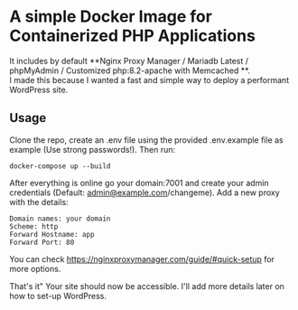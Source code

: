 # A simple Docker Image for Containerized PHP Applications

It includes by default **Nginx Proxy Manager / Mariadb Latest / phpMyAdmin / Customized php:8.2-apache with Memcached **.  
I made this because I wanted a fast and simple way to deploy a performant WordPress site.

## Usage
Clone the repo, create an .env file using the provided .env.example file as example (Use strong passwords!).
Then run:
```
docker-compose up --build
```
After everything is online go your domain:7001 and create your admin credentials (Default: admin@example.com/changeme).
Add a new proxy with the details:

```
Domain names: your domain
Scheme: http
Forward Hostname: app
Forward Port: 80
```
You can check https://nginxproxymanager.com/guide/#quick-setup for more options.

That's it" Your site should now be accessible. I'll add more details later on how to set-up WordPress.

